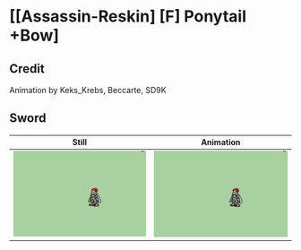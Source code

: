 # [\[Assassin-Reskin\] \[F\] Ponytail +Bow]

## Credit

Animation by Keks_Krebs, Beccarte, SD9K

## Sword

| Still | Animation |
| :---: | :-------: |
| ![Sword still](./Sword_000.png) | ![Sword animation](./Sword.gif) |
